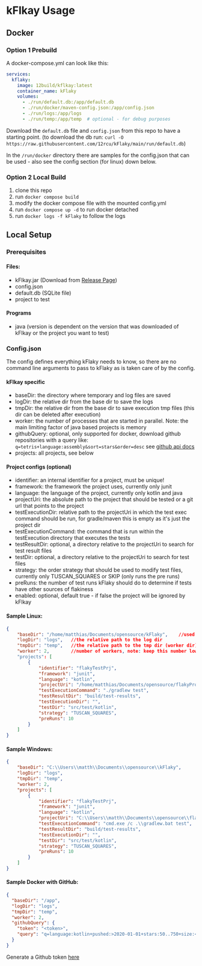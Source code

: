 # kFlkay Usage

## Docker

### Option 1 Prebuild

A docker-compose.yml can look like this:

````yml
services:
  kflaky:
    image: 12build/kflkay:latest
    container_name: kFlaky
    volumes:
      - ./run/default.db:/app/default.db
      - ./run/docker/maven-config.json:/app/config.json
      - ./run/logs:/app/logs
      - ./run/temp:/app/temp  # optional - for debug purposes
````

Download the `default.db` file and `config.json` from this repo to have a starting point.
(to download the db run: `curl -O https://raw.githubusercontent.com/12rcu/kFlaky/main/run/default.db`)

In the `/run/docker` directory there are samples for the config.json that can be used - also see the config section 
(for linux) down below.

### Option 2 Local Build

1. clone this repo
2. run `docker compose build`
3. modify the docker compose file with the mounted config.yml
4. run `docker compose up -d` to run docker detached
5. run `docker logs -f kFlaky` to follow the logs

## Local Setup

### Prerequisites

#### Files:

- kFlkay.jar    (Download from [Release Page](https://github.com/12rcu/kFlaky/releases))
- config.json
- default.db    (SQLite file)
- project to test

#### Programs

- java (version is dependent on the version that was downloaded of kFlkay or the project you want to test)

### Config.json

The config defines everything kFlaky needs to know, so there are no command line arguments to pass to kFlaky as
is taken care of by the config.

#### kFlkay specific

- baseDir: the directory where temporary and log files are saved
- logDir: the relative dir from the base dir to save the logs
- tmpDir: the relative dir from the base dir to save execution tmp files (this dir can be deleted after execution)
- worker: the number of processes that are started in parallel. Note: the main limiting factor of java based projects is memory
- githubQuery: optional, only supported for docker, download github repositories with a query like: `q=tetris+language:assembly&sort=stars&order=desc` see [github api docs](https://docs.github.com/en/rest/search/search?apiVersion=2022-11-28#search-repositories) 
- projects: all projects, see below

#### Project configs (optional)

- identifier: an internal identifier for a project, must be unique!
- framework: the framework the project uses, currently only junit
- language: the language of the project, currently only kotlin and java
- projectUri: the absolute path to the project that should be tested or a git url that points to the project
- testExecutionDir: relative path to the projectUri in which the test exec command should be run, for gradle/maven this is empty as it's just the project dir
- testExecutionCommand: the command that is run within the testExecution directory that executes the tests
- testResultDir: optional, a directory relative to the projectUri to search for test result files
- testDir: optional, a directory relative to the projectUri to search for test files
- strategy: the order strategy that should be used to modify test files, currently only TUSCAN_SQUARES or SKIP (only runs the pre runs)
- preRuns: the number of test runs kFlaky should do to determine if tests have other sources of flakiness
- enabled: optional, default true - if false the project will be ignored by kFlkay


#### Sample Linux:

```json
{
    "baseDir": "/home/matthias/Documents/opensource/kFlaky",    //used as base dir for log dir and temp dir
    "logDir": "logs",   //the relative path to the log dir
    "tmpDir": "temp",   //the relative path to the tmp dir (worker dir)
    "worker": 2,        //number of workers, note: keep this number low as the main resource that is used for java projects is memory and not CPU
    "projects": [
        {
            "identifier": "flakyTestPrj",                                                           //identifier for the databse
            "framework": "junit",                                                                   //framework currently only jUnit is supported
            "language": "kotlin",                                                                   //language, java and kotlin is supported
            "projectUri": "/home/matthias/Documents/opensource/flakyProjects/FlakyTestProject",    //the absolute path to the project
            "testExecutionCommand": "./gradlew test",                                               //command to execute tests
            "testResultDir": "build/test-results",                                                  //the test reulsts dir (can be empty, seaching for these files happens then in the entiere project)
            "testExecutionDir": "",                                                                 //for gradle this is just the project root dir
            "testDir": "src/test/kotlin",                                                           //if empty will search in entiere project
            "strategy": "TUSCAN_SQUARES",                                                           //test order strategy (currently only TUSCAN_SQUARES)
            "preRuns": 10                                                                           //runs to determin if a test is flaky but not OD flaky
        }
    ]
}
```

#### Sample Windows:

```json
{
    "baseDir": "C:\\Users\\matth\\Documents\\opensource\\kFlaky",
    "logDir": "logs",
    "tmpDir": "temp",
    "worker": 2,
    "projects": [
        {
            "identifier": "flakyTestPrj",
            "framework": "junit",
            "language": "kotlin",
            "projectUri": "C:\\Users\\matth\\Documents\\opensource\\flakyTest",
            "testExecutionCommand": "cmd.exe /c .\\gradlew.bat test",
            "testResultDir": "build/test-results",
            "testExecutionDir": "",
            "testDir": "src/test/kotlin",
            "strategy": "TUSCAN_SQUARES",
            "preRuns": 10
        }
    ]
}
```

#### Sample Docker with GitHub:

```json
{
  "baseDir": "/app",
  "logDir": "logs",
  "tmpDir": "temp",
  "worker": 2,
  "githubQuery": {
    "token": "<token>",
    "query": "q=language:kotlin+pushed:>2020-01-01+stars:50..750+size:<500000&sort=stars&order=desc&per_page=3"
  }
}
```

Generate a Github token [here](https://github.com/settings/tokens)